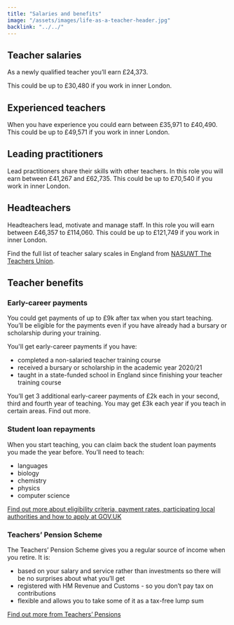 ```yaml
---
title: "Salaries and benefits"
image: "/assets/images/life-as-a-teacher-header.jpg"
backlink: "../../"
---
```

<div class="content__right">
</div>

<div class="content__left">

<h2>Teacher salaries</h2>

<p>As a newly qualified teacher you’ll earn £24,373.</p>

<p>This could be up to £30,480 if you work in inner London.</p>

<h2>Experienced teachers</h2>

<p>When you have experience you could earn between £35,971 to £40,490. This could be up to £49,571 if you work in inner London.</p>

<h2>Leading practitioners</h2>

<p>Lead practitioners share their skills with other teachers. In this role you will earn between £41,267 and £62,735. This could be up to £70,540 if you work in inner London.</p>

<h2>Headteachers</h2>

<p>Headteachers lead, motivate and manage staff. In this role you will earn between £46,357 to £114,060. This could be up to £121,749 if you work in inner London.</p>

<p>Find the full list of teacher salary scales in England from <a href="https://www.nasuwt.org.uk/">NASUWT The Teachers Union</a>.</p>

<h2>Teacher benefits</h2>

<h3>Early-career payments</h3>

<p>You could get payments of up to £9k after tax when you start teaching. You’ll be eligible for the payments even if you have already had a bursary or scholarship during your training.</p>

<p>You'll get early-career payments if you have:</p>

  <ul>
  <li><span>completed a non-salaried teacher training course</span></li>
  <li><span>received a bursary or scholarship in the academic year 2020/21</span></li>
  <li><span>taught in a state-funded school in England since finishing your teacher training course</span></li>
  </ul>

<p>You’ll get 3 additional early-career payments of £2k each in your second, third and fourth year of teaching. You may get £3k each year if you teach in certain areas. Find out more.</p>

<h3>Student loan repayments</h3>

<p>When you start teaching, you can claim back the student loan payments you made the year before. You’ll need to teach:</p>

  <ul>
  <li><span>languages</span></li>
  <li><span>biology</span></li>
  <li><span>chemistry</span></li>
  <li><span>physics</span></li>
  <li><span>computer science</span></li>
  </ul>

<p><a href="https://www.gov.uk/guidance/teachers-student-loan-reimbursement-guidance-for-teachers-and-schools" target="_blank">Find out more about eligibility criteria, payment rates, participating local authorities and how to apply at GOV.UK</a></p>

<h3>Teachers’ Pension Scheme</h3>

<p>The Teachers’ Pension Scheme gives you a regular source of income when you retire. It is:</p>

  <ul>
  <li><span>based on your salary and service rather than investments so there will be no surprises about what you’ll get</span></li>
  <li><span>registered with HM Revenue and Customs - so you don’t pay tax on contributions</span></li>
  <li><span>flexible and allows you to take some of it as a tax-free lump sum</span></li>
  </ul>

<p><a href="https://www.teacherspensions.co.uk/members/new-starter.aspx" target="_blank">Find out more from Teachers’ Pensions</a></p>



